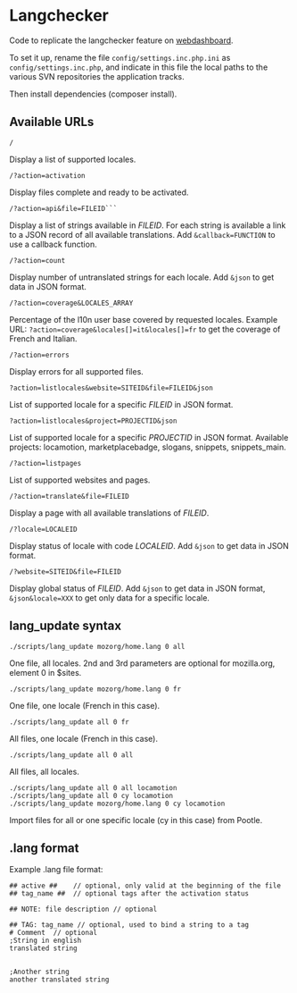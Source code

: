 Langchecker
===========

Code to replicate the langchecker feature on [webdashboard](https://github.com/pascalchevrel/webdashboard).

To set it up, rename the file ```config/settings.inc.php.ini``` as ```config/settings.inc.php```, and indicate in this file the local paths to the various SVN repositories the application tracks.

Then install dependencies (composer install).

## Available URLs

```
/
```
Display a list of supported locales.

```
/?action=activation
```
Display files complete and ready to be activated.

```
/?action=api&file=FILEID```
```
Display a list of strings available in *FILEID*. For each string is available a link to a JSON record of all available translations. Add ```&callback=FUNCTION``` to use a callback function.

```
/?action=count
```
Display number of untranslated strings for each locale. Add ```&json``` to get data in JSON format.

```
/?action=coverage&LOCALES_ARRAY
```
Percentage of the l10n user base covered by requested locales. Example URL: ```?action=coverage&locales[]=it&locales[]=fr``` to get the coverage of French and Italian.

```
/?action=errors
```
Display errors for all supported files.

```
?action=listlocales&website=SITEID&file=FILEID&json
```
List of supported locale for a specific *FILEID* in JSON format.

```
?action=listlocales&project=PROJECTID&json
```
List of supported locale for a specific *PROJECTID* in JSON format. Available projects: locamotion, marketplacebadge, slogans, snippets, snippets_main.

```
/?action=listpages
```
List of supported websites and pages.

```
/?action=translate&file=FILEID
```
Display a page with all available translations of *FILEID*.

```
/?locale=LOCALEID
```
Display status of locale with code *LOCALEID*. Add ```&json``` to get data in JSON format.

```
/?website=SITEID&file=FILEID
```
Display global status of *FILEID*. Add ```&json``` to get data in JSON format, ```&json&locale=XXX``` to get only data for a specific locale.

## lang_update syntax

```
./scripts/lang_update mozorg/home.lang 0 all
```
One file, all locales. 2nd and 3rd parameters are optional for mozilla.org, element 0 in $sites.

```
./scripts/lang_update mozorg/home.lang 0 fr
```
One file, one locale (French in this case).

```
./scripts/lang_update all 0 fr
```
All files, one locale (French in this case).

```
./scripts/lang_update all 0 all
```
All files, all locales.

```
./scripts/lang_update all 0 all locamotion
./scripts/lang_update all 0 cy locamotion
./scripts/lang_update mozorg/home.lang 0 cy locamotion
```
Import files for all or one specific locale (cy in this case) from Pootle.

## .lang format

Example .lang file format:

```
## active ##    // optional, only valid at the beginning of the file
## tag_name ##  // optional tags after the activation status

## NOTE: file description // optional

## TAG: tag_name // optional, used to bind a string to a tag
# Comment  // optional
;String in english
translated string


;Another string
another translated string


```